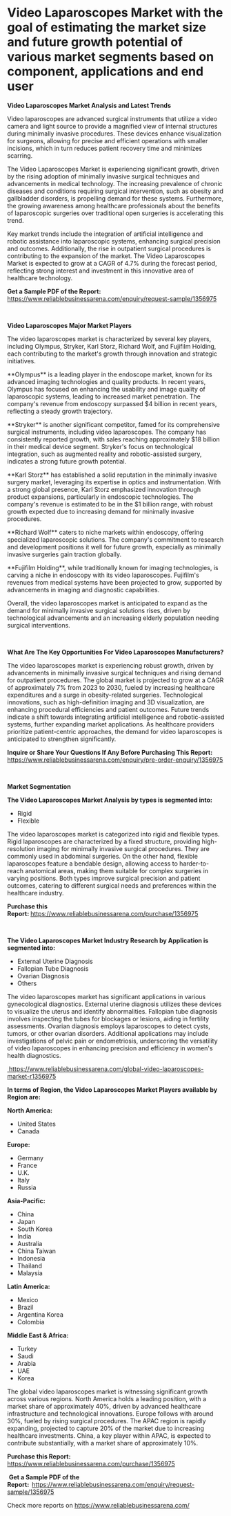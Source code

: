 <p><h1>Video Laparoscopes Market with the goal of estimating the market size and future growth potential of various market segments based on component, applications and end user</h1></p><p><strong>Video Laparoscopes Market Analysis and Latest Trends</strong></p>
<p><p>Video laparoscopes are advanced surgical instruments that utilize a video camera and light source to provide a magnified view of internal structures during minimally invasive procedures. These devices enhance visualization for surgeons, allowing for precise and efficient operations with smaller incisions, which in turn reduces patient recovery time and minimizes scarring. </p><p>The Video Laparoscopes Market is experiencing significant growth, driven by the rising adoption of minimally invasive surgical techniques and advancements in medical technology. The increasing prevalence of chronic diseases and conditions requiring surgical intervention, such as obesity and gallbladder disorders, is propelling demand for these systems. Furthermore, the growing awareness among healthcare professionals about the benefits of laparoscopic surgeries over traditional open surgeries is accelerating this trend.</p><p>Key market trends include the integration of artificial intelligence and robotic assistance into laparoscopic systems, enhancing surgical precision and outcomes. Additionally, the rise in outpatient surgical procedures is contributing to the expansion of the market. The Video Laparoscopes Market is expected to grow at a CAGR of 4.7% during the forecast period, reflecting strong interest and investment in this innovative area of healthcare technology.</p></p>
<p><strong>Get a Sample PDF of the Report:&nbsp;</strong> <a href="https://www.reliablebusinessarena.com/enquiry/request-sample/1356975?utm_campaign=2939&utm_medium=2&utm_source=Github&utm_content=ia&utm_term=04032025&utm_id=video-laparoscopes">https://www.reliablebusinessarena.com/enquiry/request-sample/1356975</a></p>
<p>&nbsp;</p>
<p><strong>Video Laparoscopes Major Market Players</strong></p>
<p><p>The video laparoscopes market is characterized by several key players, including Olympus, Stryker, Karl Storz, Richard Wolf, and Fujifilm Holding, each contributing to the market's growth through innovation and strategic initiatives.</p><p>**Olympus** is a leading player in the endoscope market, known for its advanced imaging technologies and quality products. In recent years, Olympus has focused on enhancing the usability and image quality of laparoscopic systems, leading to increased market penetration. The company's revenue from endoscopy surpassed $4 billion in recent years, reflecting a steady growth trajectory.</p><p>**Stryker** is another significant competitor, famed for its comprehensive surgical instruments, including video laparoscopes. The company has consistently reported growth, with sales reaching approximately $18 billion in their medical device segment. Stryker's focus on technological integration, such as augmented reality and robotic-assisted surgery, indicates a strong future growth potential.</p><p>**Karl Storz** has established a solid reputation in the minimally invasive surgery market, leveraging its expertise in optics and instrumentation. With a strong global presence, Karl Storz emphasized innovation through product expansions, particularly in endoscopic technologies. The company's revenue is estimated to be in the $1 billion range, with robust growth expected due to increasing demand for minimally invasive procedures.</p><p>**Richard Wolf** caters to niche markets within endoscopy, offering specialized laparoscopic solutions. The company's commitment to research and development positions it well for future growth, especially as minimally invasive surgeries gain traction globally.</p><p>**Fujifilm Holding**, while traditionally known for imaging technologies, is carving a niche in endoscopy with its video laparoscopes. Fujifilm's revenues from medical systems have been projected to grow, supported by advancements in imaging and diagnostic capabilities.</p><p>Overall, the video laparoscopes market is anticipated to expand as the demand for minimally invasive surgical solutions rises, driven by technological advancements and an increasing elderly population needing surgical interventions.</p></p>
<p>&nbsp;</p>
<p><strong>What Are The Key Opportunities For Video Laparoscopes Manufacturers?</strong></p>
<p><p>The video laparoscopes market is experiencing robust growth, driven by advancements in minimally invasive surgical techniques and rising demand for outpatient procedures. The global market is projected to grow at a CAGR of approximately 7% from 2023 to 2030, fueled by increasing healthcare expenditures and a surge in obesity-related surgeries. Technological innovations, such as high-definition imaging and 3D visualization, are enhancing procedural efficiencies and patient outcomes. Future trends indicate a shift towards integrating artificial intelligence and robotic-assisted systems, further expanding market applications. As healthcare providers prioritize patient-centric approaches, the demand for video laparoscopes is anticipated to strengthen significantly.</p></p>
<p><strong>Inquire or Share Your Questions If Any Before Purchasing This Report:</strong> <a href="https://www.reliablebusinessarena.com/enquiry/pre-order-enquiry/1356975?utm_campaign=2939&utm_medium=2&utm_source=Github&utm_content=ia&utm_term=04032025&utm_id=video-laparoscopes">https://www.reliablebusinessarena.com/enquiry/pre-order-enquiry/1356975</a></p>
<p>&nbsp;</p>
<p><strong>Market Segmentation</strong></p>
<p><strong>The Video Laparoscopes Market Analysis by types is segmented into:</strong></p>
<p><ul><li>Rigid</li><li>Flexible</li></ul></p>
<p><p>The video laparoscopes market is categorized into rigid and flexible types. Rigid laparoscopes are characterized by a fixed structure, providing high-resolution imaging for minimally invasive surgical procedures. They are commonly used in abdominal surgeries. On the other hand, flexible laparoscopes feature a bendable design, allowing access to harder-to-reach anatomical areas, making them suitable for complex surgeries in varying positions. Both types improve surgical precision and patient outcomes, catering to different surgical needs and preferences within the healthcare industry.</p></p>
<p><strong>Purchase this Report:&nbsp;</strong><a href="https://www.reliablebusinessarena.com/purchase/1356975?utm_campaign=2939&utm_medium=2&utm_source=Github&utm_content=ia&utm_term=04032025&utm_id=video-laparoscopes">https://www.reliablebusinessarena.com/purchase/1356975</a></p>
<p>&nbsp;</p>
<p><strong>The Video Laparoscopes Market Industry Research by Application is segmented into:</strong></p>
<p><ul><li>External Uterine Diagnosis</li><li>Fallopian Tube Diagnosis</li><li>Ovarian Diagnosis</li><li>Others</li></ul></p>
<p><p>The video laparoscopes market has significant applications in various gynecological diagnostics. External uterine diagnosis utilizes these devices to visualize the uterus and identify abnormalities. Fallopian tube diagnosis involves inspecting the tubes for blockages or lesions, aiding in fertility assessments. Ovarian diagnosis employs laparoscopes to detect cysts, tumors, or other ovarian disorders. Additional applications may include investigations of pelvic pain or endometriosis, underscoring the versatility of video laparoscopes in enhancing precision and efficiency in women's health diagnostics.</p></p>
<p><a href="https://www.reliablebusinessarena.com/global-video-laparoscopes-market-r1356975?utm_campaign=2939&utm_medium=2&utm_source=Github&utm_content=ia&utm_term=04032025&utm_id=video-laparoscopes">&nbsp;https://www.reliablebusinessarena.com/global-video-laparoscopes-market-r1356975</a></p>
<p><strong>In terms of Region, the Video Laparoscopes Market Players available by Region are:</strong></p>
<p>
    <p> <strong> North America: </strong>
        <ul>
            <li>United States</li>
            <li>Canada</li>
        </ul>
        </p> 
    <p> <strong> Europe: </strong>
        <ul>
            <li>Germany</li>
            <li>France</li>
            <li>U.K.</li>
            <li>Italy</li>
            <li>Russia</li>
        </ul>
        </p> 
    <p> <strong> Asia-Pacific: </strong>
        <ul>
            <li>China</li>
            <li>Japan</li>
            <li>South Korea</li>
            <li>India</li>
            <li>Australia</li>
            <li>China Taiwan</li>
            <li>Indonesia</li>
            <li>Thailand</li>
            <li>Malaysia</li>
        </ul>
        </p> 
    <p> <strong> Latin America: </strong>
        <ul>
            <li>Mexico</li>
            <li>Brazil</li>
            <li>Argentina Korea</li>
            <li>Colombia</li>
        </ul>
        </p> 
    <p> <strong> Middle East & Africa: </strong>
        <ul>
            <li>Turkey</li>
            <li>Saudi</li>
            <li>Arabia</li>
            <li>UAE</li>
            <li>Korea</li>
        </ul>
    </p>
    </p>
<p><p>The global video laparoscopes market is witnessing significant growth across various regions. North America holds a leading position, with a market share of approximately 40%, driven by advanced healthcare infrastructure and technological innovations. Europe follows with around 30%, fueled by rising surgical procedures. The APAC region is rapidly expanding, projected to capture 20% of the market due to increasing healthcare investments. China, a key player within APAC, is expected to contribute substantially, with a market share of approximately 10%.</p></p>
<p><strong>Purchase this Report: </strong><a href="https://www.reliablebusinessarena.com/purchase/1356975?utm_campaign=2939&utm_medium=2&utm_source=Github&utm_content=ia&utm_term=04032025&utm_id=video-laparoscopes">https://www.reliablebusinessarena.com/purchase/1356975</a></p>
<p>&nbsp;<strong>Get a Sample PDF of the Report:&nbsp;&nbsp;</strong><a href="https://www.reliablebusinessarena.com/enquiry/request-sample/1356975?utm_campaign=2939&utm_medium=2&utm_source=Github&utm_content=ia&utm_term=04032025&utm_id=video-laparoscopes">https://www.reliablebusinessarena.com/enquiry/request-sample/1356975</a></p>
<p><strong></strong></p>
<p>Check more reports on <a href="https://www.reliablebusinessarena.com/?utm_campaign=2939&utm_medium=2&utm_source=Github&utm_content=ia&utm_term=04032025&utm_id=video-laparoscopes">https://www.reliablebusinessarena.com/</a></p>